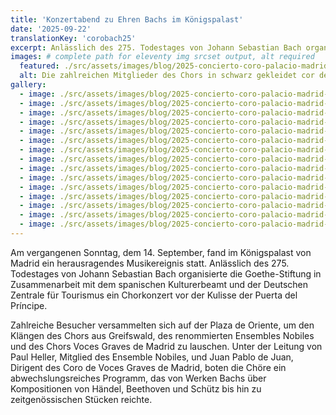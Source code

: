 ```yaml
---
title: 'Konzertabend zu Ehren Bachs im Königspalast'
date: '2025-09-22'
translationKey: 'corobach25'
excerpt: Anlässlich des 275. Todestages von Johann Sebastian Bach organisierte die Fundación Goethe in Zusammenarbeit mit dem Patrimonio Nacional ein Chorkonzert vor der Kulisse der Puerta del Príncipe.
images: # complete path for eleventy img srcset output, alt required
  featured: ./src/assets/images/blog/2025-concierto-coro-palacio-madrid-13.jpg
  alt: Die zahlreichen Mitglieder des Chors in schwarz gekleidet cor dem Palacio Real.
gallery:
  - image: ./src/assets/images/blog/2025-concierto-coro-palacio-madrid-01.jpg
  - image: ./src/assets/images/blog/2025-concierto-coro-palacio-madrid-02.jpg
  - image: ./src/assets/images/blog/2025-concierto-coro-palacio-madrid-03.jpg
  - image: ./src/assets/images/blog/2025-concierto-coro-palacio-madrid-04.jpg
  - image: ./src/assets/images/blog/2025-concierto-coro-palacio-madrid-05.jpg
  - image: ./src/assets/images/blog/2025-concierto-coro-palacio-madrid-06.jpg
  - image: ./src/assets/images/blog/2025-concierto-coro-palacio-madrid-07.jpg
  - image: ./src/assets/images/blog/2025-concierto-coro-palacio-madrid-08.jpg
  - image: ./src/assets/images/blog/2025-concierto-coro-palacio-madrid-09.jpg
  - image: ./src/assets/images/blog/2025-concierto-coro-palacio-madrid-10.jpg
  - image: ./src/assets/images/blog/2025-concierto-coro-palacio-madrid-11.jpg
  - image: ./src/assets/images/blog/2025-concierto-coro-palacio-madrid-12.jpg
  - image: ./src/assets/images/blog/2025-concierto-coro-palacio-madrid-13.jpg
  - image: ./src/assets/images/blog/2025-concierto-coro-palacio-madrid-14.jpg
  - image: ./src/assets/images/blog/2025-concierto-coro-palacio-madrid-15.jpg
---
```


Am vergangenen Sonntag, dem 14. September, fand im Königspalast von Madrid ein herausragendes Musikereignis statt. Anlässlich des 275. Todestages von Johann Sebastian Bach organisierte die Goethe-Stiftung in Zusammenarbeit mit dem spanischen Kulturerbeamt und der Deutschen Zentrale für Tourismus ein Chorkonzert vor der Kulisse der Puerta del Príncipe.

Zahlreiche Besucher versammelten sich auf der Plaza de Oriente, um den Klängen des Chors aus Greifswald, des renommierten Ensembles Nobiles und des Chors Voces Graves de Madrid zu lauschen. Unter der Leitung von Paul Heller, Mitglied des Ensemble Nobiles, und Juan Pablo de Juan, Dirigent des Coro de Voces Graves de Madrid, boten die Chöre ein abwechslungsreiches Programm, das von Werken Bachs über Kompositionen von Händel, Beethoven und Schütz bis hin zu zeitgenössischen Stücken reichte.
